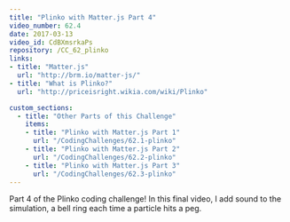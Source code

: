```yaml
---
title: "Plinko with Matter.js Part 4"
video_number: 62.4
date: 2017-03-13
video_id: CdBXmsrkaPs
repository: /CC_62_plinko
links:
- title: "Matter.js"  
  url: "http://brm.io/matter-js/"
- title: "What is Plinko?"  
  url: "http://priceisright.wikia.com/wiki/Plinko"

custom_sections:
  - title: "Other Parts of this Challenge"
    items:
    - title: "Plinko with Matter.js Part 1"
      url: "/CodingChallenges/62.1-plinko"
    - title: "Plinko with Matter.js Part 2"
      url: "/CodingChallenges/62.2-plinko"
    - title: "Plinko with Matter.js Part 3"
      url: "/CodingChallenges/62.3-plinko" 
---
```


Part 4 of the Plinko coding challenge! In this final video, I add sound to the simulation, a bell ring each time a particle hits a peg.

